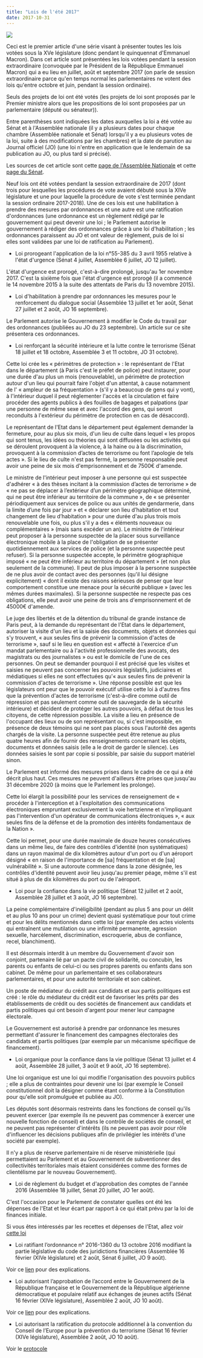 ```yaml
---
title: "Lois de l'été 2017"
date: 2017-10-31
---
```


<img src="/images/illus_assemblees_parl.jpg" style="float: center"/> 

Ceci est le premier article d'une série visant à présenter toutes les lois votées sous la XVe législature (donc pendant le quinquennat d'Emmanuel Macron). Dans cet article sont présentées les lois votées pendant la session extraordinaire (convoquée par le Président de la République Emmanuel Macron) qui a eu lieu en juillet, août et septembre 2017 (on parle de session extraordinaire parce qu'en temps normal les parlementaires ne votent des lois qu'entre octobre et juin, pendant la session ordinaire).

Seuls des projets de loi ont été votés (les projets de loi sont proposés par le Premier ministre alors que les propositions de loi sont proposées par un parlementaire (député ou sénateur)).

Entre parenthèses sont indiquées les dates auxquelles la loi a été votée au Sénat et à l'Assemblée nationale (il y a plusieurs dates pour chaque chambre (Assemblée nationale et Sénat) lorsqu'il y a eu plusieurs votes de la loi, suite à des modifications par les chambres) et la date de parution au Journal officiel (JO) (une loi n'entre en application que le lendemain de sa publication au JO, ou plus tard si précisé).

Les sources de cet article sont cette [page de l'Assemblée Nationale](http://www2.assemblee-nationale.fr/documents/liste/%28type%29/ta) et cette [page du Sénat](http://www.senat.fr/leg/index.html).

Neuf lois ont été votées pendant la session extraordinaire de 2017 (dont trois pour lesquelles les procédures de vote avaient débuté sous la XIVe législature et une pour laquelle la procédure de vote s'est terminée pendant la session ordinaire 2017-2018). Une de ces lois est une habilitation à prendre des mesures par ordonnances et une autre est une ratification d'ordonnances (une ordonnance est un règlement rédigé par le gouvernement qui peut devenir une loi ; le Parlement autorise le gouvernement à rédiger des ordonnances grâce à une loi d'habilitation ; les ordonnances paraissent au JO et ont valeur de règlement, puis de loi si elles sont validées par une loi de ratification au Parlement).

* Loi prorogeant l'application de la loi n°55-385 du 3 avril 1955 relative à l'état d'urgence (Sénat 4 juillet, Assemblée 6 juillet, JO 12 juillet).

L'état d'urgence est prorogé, c'est-à-dire prolongé, jusqu'au 1er novembre 2017.
C'est la sixième fois que l'état d'urgence est prorogé (il a commencé le 14 novembre 2015 à la suite des attentats de Paris du 13 novembre 2015).

* Loi d'habilitation à prendre par ordonnances les mesures pour le renforcement du dialogue social (Assemblée 13 juillet et 1er août, Sénat 27 juillet et 2 août, JO 16 septembre).

Le Parlement autorise le Gouvernement à modifier le Code du travail par des ordonnances (publiées au JO du 23 septembre). Un article sur ce site présentera ces ordonnances.

* Loi renforçant la sécurité intérieure et la lutte contre le terrorisme (Sénat 18 juillet et 18 octobre, Assemblée 3 et 11 octobre, JO 31 octobre).

Cette loi crée les « périmètres de protection » : le représentant de l'Etat dans le département (à Paris c'est le préfet de police) peut instaurer, pour une durée d'au plus un mois (renouvelable), un périmètre de protection autour d'un lieu qui pourrait faire l'objet d'un attentat, à cause notamment de l' « ampleur de sa fréquentation » (s'il y a beaucoup de gens qui y vont), à l'intérieur duquel il peut réglementer l'accès et la circulation et faire procéder des agents publics à des fouilles de bagages et palpations (par une personne de même sexe et avec l'accord des gens, qui seront reconduits à l'extérieur du périmètre de protection en cas de désaccord).

Le représentant de l'Etat dans le département peut également demander la fermeture, pour au plus six mois, d'un lieu de culte dans lequel « les propos qui sont tenus, les idées ou théories qui sont diffusées ou les activités qui se déroulent provoquent à la violence, à la haine ou à la discrimination, provoquent à la commission d’actes de terrorisme ou font l’apologie de tels actes ». Si le lieu de culte n'est pas fermé, la personne responsable peut avoir une peine de six mois d'emprisonnement et de 7500€ d'amende.

Le ministre de l'intérieur peut imposer à une personne qui est suspectée d'adhérer « à des thèses incitant à la commission d’actes de terrorisme » de « ne pas se déplacer à l’extérieur d’un périmètre géographique déterminé, qui ne peut être inférieur au territoire de la commune », de « se présenter périodiquement aux services de police ou aux unités de gendarmerie, dans la limite d’une fois par jour » et « déclarer son lieu d’habitation et tout changement de lieu d’habitation » pour une durée d'au plus trois mois renouvelable une fois, ou plus s'il y a des « éléments nouveaux ou complémentaires » (mais sans excéder un an). Le ministre de l'intérieur peut proposer à la personne suspectée de la placer sous surveillance électronique mobile à la place de l'obligation de se présenter quotidiennement aux services de police (et la personne suspectée peut refuser). Si la personne suspectée accepte, le périmètre géographique imposé « ne peut être inférieur au territoire du département » (et non plus seulement de la commune). Il peut de plus imposer à la personne suspectée de ne plus avoir de contact avec des personnes (qu'il lui désigne explicitement) « dont il existe des raisons sérieuses de penser que leur comportement constitue une menace pour la sécurité publique » (avec les mêmes durées maximales). Si la personne suspectée ne respecte pas ces obligations, elle peut avoir une peine de trois ans d'emprisonnement et de 45000€ d'amende.

Le juge des libertés et de la détention du tribunal de grande instance de Paris peut, à la demande du représentant de l'Etat dans le département, autoriser la visite d'un lieu et la saisie des documents, objets et données qui s'y trouvent, « aux seules fins de prévenir la commission d'actes de terrorisme », sauf si le lieu en question est « affecté à l'exercice d'un mandat parlementaire ou à l'activité professionnelle des avocats, des magistrats ou des journalistes » ou est le domicile de l'une de ces personnes. On peut se demander pourquoi il est précisé que les visites et saisies ne peuvent pas concerner les pouvoirs législatifs, judiciaires et médiatiques si elles ne sont effectuées qu'« aux seules fins de prévenir la commission d'actes de terrorisme ». Une réponse possible est que les législateurs ont peur que le pouvoir exécutif utilise cette loi à d'autres fins que la prévention d'actes de terrorisme (c'est-à-dire comme outil de répression et pas seulement comme outil de sauvegarde de la sécurité intérieure) et décident de protéger les autres pouvoirs, à défaut de tous les citoyens, de cette répression possible. La visite a lieu en présence de l'occupant des lieux ou de son représentant ou, si c'est impossible, en présence de deux témoins qui ne sont pas placés sous l'autorité des agents chargés de la visite. La personne suspectée peut être retenue au plus quatre heures afin de fournir des renseignements concernant les objets, documents et données saisis (elle a le droit de garder le silence). Les données saisies le sont par copie si possible, par saisie du support matériel sinon.

Le Parlement est informé des mesures prises dans le cadre de ce qui a été décrit plus haut. Ces mesures ne peuvent d'ailleurs être prises que jusqu'au 31 décembre 2020 (à moins que le Parlement les prolonge).

Cette loi élargit la possibilité pour les services de renseignement de « procéder à l'interception et à l'exploitation des communications électroniques empruntant exclusivement la voie hertzienne et n'impliquant pas l'intervention d'un opérateur de communications électroniques », « aux seules fins de la défense et de la promotion des intérêts fondamentaux de la Nation ».

Cette loi permet, pour une durée maximale de douze heures consécutives dans un même lieu, de faire des contrôles d'identité (non systématiques) dans un rayon maximal de dix kilomètres autour d'un port ou d'un aéroport désigné « en raison de l'importance de [sa] fréquentation et de [sa] vulnérabilité ». Si une autoroute commence dans la zone désignée, les contrôles d'identité peuvent avoir lieu jusqu'au premier péage, même s'il est situé à plus de dix kilomètres du port ou de l'aéroport.

* Loi pour la confiance dans la vie politique (Sénat 12 juillet et 2 août, Assemblée 28 juillet et 3 août, JO 16 septembre).

La peine complémentaire d'inéligibilité (pendant au plus 5 ans pour un délit et au plus 10 ans pour un crime) devient quasi systématique pour tout crime et pour les délits mentionnés dans cette loi (par exemple des actes violents qui entraînent une mutilation ou une infirmité permanente, agression sexuelle, harcèlement, discrimination, escroquerie, abus de confiance, recel, blanchiment).

Il est désormais interdit à un membre du Gouvernement d'avoir son conjoint, partenaire lié par un pacte civil de solidarité, ou concubin, les parents ou enfants de celui-ci ou ses propres parents ou enfants dans son cabinet. De même pour un parlementaire et ses collaborateurs parlementaires, et pour une autorité territoriale et son cabinet.

Un poste de médiateur du crédit aux candidats et aux partis politiques est créé : le rôle du médiateur du crédit est de favoriser les prêts par des établissements de crédit ou des sociétés de financement aux candidats et partis politiques qui ont besoin d'argent pour mener leur campagne électorale.

Le Gouvernement est autorisé à prendre par ordonnance les mesures permettant d'assurer le financement des campagnes électorales des candidats et partis politiques (par exemple par un mécanisme spécifique de financement).

* Loi organique pour la confiance dans la vie politique (Sénat 13 juillet et 4 août, Assemblée 28 juillet, 3 août et 9 août, JO 16 septembre).

Une loi organique est une loi qui modifie l'organisation des pouvoirs publics ; elle a plus de contraintes pour devenir une loi (par exemple le Conseil constitutionnel doit la désigner comme étant conforme à la Constitution pour qu'elle soit promulguée et publiée au JO).

Les députés sont désormais restreints dans les fonctions de conseil qu'ils peuvent exercer (par exemple ils ne peuvent pas commencer à exercer une nouvelle fonction de conseil) et dans le contrôle de sociétés de conseil, et ne peuvent pas représenter d'intérêts (ils ne peuvent pas avoir pour rôle d'influencer les décisions publiques afin de privilégier les intérêts d'une société par exemple).

Il n'y a plus de réserve parlementaire ni de réserve ministérielle (qui permettaient au Parlement et au Gouvernement de subventionner des collectivités territoriales mais étaient considérées comme des formes de clientélisme par le nouveau Gouvernement).

* Loi de règlement du budget et d'approbation des comptes de l'année 2016 (Assemblée 18 juillet, Sénat 20 juillet, JO 1er août).

C'est l'occasion pour le Parlement de constater quelles ont été les dépenses de l'Etat et leur écart par rapport à ce qui était prévu par la loi de finances initiale.

Si vous êtes intéressés par les recettes et dépenses de l'Etat, allez voir [cette loi](http://www2.assemblee-nationale.fr/documents/notice/15/ta/ta0003/index/ta)

* Loi ratifiant l’ordonnance n° 2016-1360 du 13 octobre 2016 modifiant la partie législative du code des juridictions financières (Assemblée 16 février (XIVe législature) et 2 août, Sénat 6 juillet, JO 9 août).

Voir ce [lien](http://emploi.lemondedudroit.fr/organisation-judiciaire-profession-avocat/224447-code-des-juridictions-financieres-adoption-en-2eme-lecture-a-lan.pdf) pour des explications.

* Loi autorisant l’approbation de l’accord entre le Gouvernement de la République française et le Gouvernement de la République algérienne démocratique et populaire relatif aux échanges de jeunes actifs (Sénat 16 février (XIVe législature), Assemblée 2 août, JO 10 août).

Voir ce [lien](http://www.gouvernement.fr/conseil-des-ministres/2016-10-26/accord-entre-la-france-et-l-algerie-relatif-aux-echanges-de-) pour des explications.

* Loi autorisant la ratification du protocole additionnel à la convention du Conseil de l’Europe pour la prévention du terrorisme (Sénat 16 février (XIVe législature), Assemblée 2 août, JO 10 août).

Voir le [protocole](https://rm.coe.int/168047c5eb)

